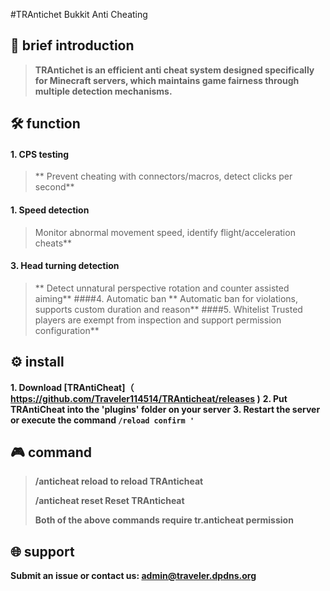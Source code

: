 #TRAntichet Bukkit Anti Cheating
##  📖  brief introduction
>**TRAntichet is an efficient anti cheat system designed specifically for Minecraft servers, which maintains game fairness through multiple detection mechanisms.**
##  🛠️  function
#### 1. CPS testing
> ** Prevent cheating with connectors/macros, detect clicks per second**
#### 1. Speed detection
>Monitor abnormal movement speed, identify flight/acceleration cheats**
#### 3. Head turning detection
> ** Detect unnatural perspective rotation and counter assisted aiming**
####4. Automatic ban
> ** Automatic ban for violations, supports custom duration and reason**
####5. Whitelist
>Trusted players are exempt from inspection and support permission configuration**
##   ⚙️  install
**1. Download [TRAntiCheat]（ https://github.com/Traveler114514/TRAnticheat/releases )**
**2. Put TRAntiCheat into the 'plugins' folder on your server**
**3. Restart the server or execute the command `/reload confirm '`**
##  🎮  command
> **/anticheat reload to reload TRAnticheat**
> 
> **/anticheat reset Reset TRAnticheat**
>
> **Both of the above commands require tr.anticheat permission**
##  🌐  support
**Submit an issue or contact us: admin@traveler.dpdns.org**
